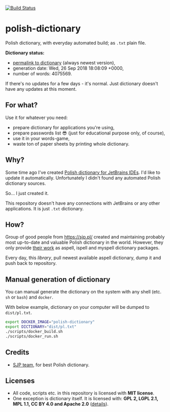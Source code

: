 [![Build Status](https://travis-ci.org/sigo/polish-dictionary.svg?branch=master)](https://travis-ci.org/sigo/polish-dictionary)


# polish-dictionary

Polish dictionary, with everyday automated build; as `.txt` plain file.

**Dictionary status:**

- [permalink to dictionary](https://raw.githubusercontent.com/sigo/polish-dictionary/master/dist/pl.txt) (always newest version),
- generation date: Wed, 26 Sep 2018 18:08:09 +0000,
- number of words: 4075569.

If there's no updates for a few days - it's normal. Just dictionary doesn't have any updates at this moment.


## For what?

Use it for whatever you need:

- prepare dictionary for applications you're using,
- prepare passwords list 😎 (just for educational purpose only, of course),
- use it in your words-game,
- waste ton of paper sheets by printing whole dictionary.


## Why?

Some time ago I've created [Polish dictionary for JetBrains IDEs](https://github.com/sigo/jetbrains-polish-dictionary). I'd like to update it automatically. Unfortunately I didn't found any automated Polish dictionary sources.

So... I just created it.

This repository doesn't have any connections with JetBrains or any other applications. It is just `.txt` dictionary.


## How?

Group of good people from <https://sjp.pl/> created and maintaining probably most up-to-date and valuable Polish dictionary in the world. However, they only provide [their work](https://sjp.pl/slownik/en/) as aspell, ispell and myspell dictionary packages.

Every day, this _library_, pull newest available aspell dictionary, dump it and push back to repository.


## Manual generation of dictionary

You can manual generate the dictionary on the system with any shell (etc. `sh` or `bash`) and `docker`.

With below example, dictionary on your computer will be dumped to `dist/pl.txt`.

```sh
export DOCKER_IMAGE="polish-dictionary"
export DICTIONARY="dist/pl.txt"
./scripts/docker_build.sh
./scripts/docker_run.sh
```


## Credits

- [SJP team](https://sjp.pl/), for best Polish dictionary.


## Licenses

- All code, scripts etc. in this repository is licensed with **MIT license**.
- One exception is dictionary itself. It is licensed with: **GPL 2, LGPL 2.1, MPL 1.1, CC BY 4.0 and Apache 2.0** ([details](https://sjp.pl/slownik/en/)).
